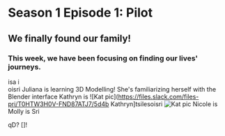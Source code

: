 # Season 1 Episode 1: Pilot

## We finally found our family! 

### This week, we have been focusing on finding our lives' journeys. 


isa i                       
oisri
Juliana is learning 3D Modelling! She's familiarizing herself with the Blender interface
Kathryn is 
![Kat pic](https://files.slack.com/files-pri/T0HTW3H0V-FND87ATJ7/5d4b
Kathryn]tsilesoisri
![Kat pic](5D4B7209.jpg)
Nicole is
Molly is
Sri


qD?
[]!




<!--stackedit_data:
eyJoaXN0b3J5IjpbLTQxNjI3MzMxMSwxMDU4MTc5MjExLDEzMT
A2MjI4ODQsLTU5NTU2NjY5MiwtMTg3MTcyNDkwNiw4Njc0MzQ5
MTEsNzI4MjIwMTQ5LC0xNTQyMDU2MzAyLC0xMjQxMDEzMiw2ND
I1NTg0MzksODE1MDY2MzI5XX0=
-->